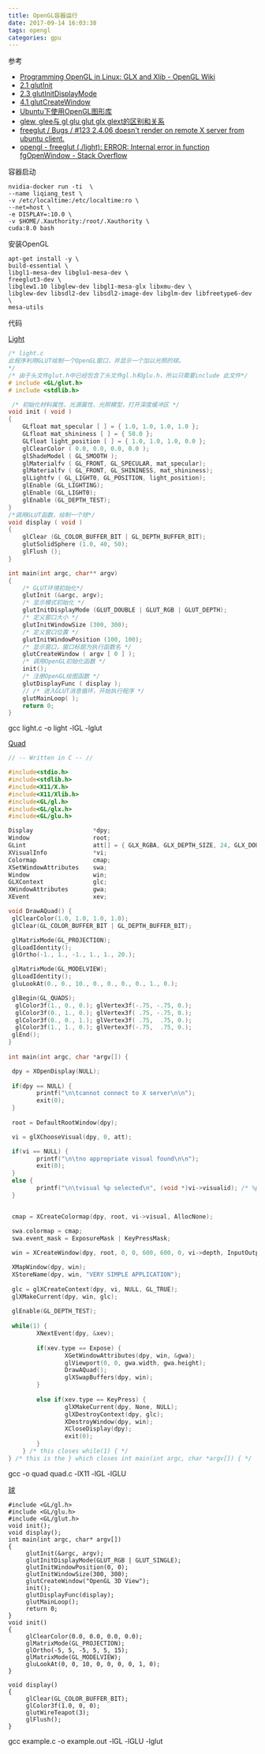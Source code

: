 ```yaml
---
title: OpenGL容器运行
date: 2017-09-14 16:03:38
tags: opengl
categories: gpu
---
```


参考

- [Programming OpenGL in Linux: GLX and Xlib - OpenGL Wiki](https://www.khronos.org/opengl/wiki/Programming_OpenGL_in_Linux:_GLX_and_Xlib)
- [2.1 glutInit](https://www.opengl.org/resources/libraries/glut/spec3/node10.html)
- [2.3 glutInitDisplayMode](https://www.opengl.org/resources/libraries/glut/spec3/node12.html)
- [4.1 glutCreateWindow](https://www.opengl.org/resources/libraries/glut/spec3/node16.html)
- [Ubuntu下使用OpenGL图形库](http://ptbsare.org/2014/05/17/ubuntu%E4%B8%8B%E4%BD%BF%E7%94%A8opengl%E5%9B%BE%E5%BD%A2%E5%BA%93/)
- [glew, glee与 gl glu glut glx glext的区别和关系](http://blog.csdn.net/delacroix_xu/article/details/5881942)
- [freeglut / Bugs / #123 2.4.06 doesn't render on remote X server from ubuntu client.](https://sourceforge.net/p/freeglut/bugs/123/)
- [opengl - freeglut (./light): ERROR: Internal error <FBConfig with necessary capabilities not found> in function fgOpenWindow - Stack Overflow](https://stackoverflow.com/questions/45546693/freeglut-light-error-internal-error-fbconfig-with-necessary-capabilities#comment78056960_45546693)


容器启动

<!-- more -->

```
nvidia-docker run -ti  \
--name liqiang_test \
-v /etc/localtime:/etc/localtime:ro \
--net=host \
-e DISPLAY=:10.0 \
-v $HOME/.Xauthority:/root/.Xauthority \
cuda:8.0 bash
```

安装OpenGL

```
apt-get install -y \
build-essential \
libgl1-mesa-dev libglu1-mesa-dev \
freeglut3-dev \
libglew1.10 libglew-dev libgl1-mesa-glx libxmu-dev \
libglew-dev libsdl2-dev libsdl2-image-dev libglm-dev libfreetype6-dev \
mesa-utils
```


代码

[Light]()

```c
/* light.c
此程序利用GLUT绘制一个OpenGL窗口，并显示一个加以光照的球。
*/
/* 由于头文件glut.h中已经包含了头文件gl.h和glu.h，所以只需要include 此文件*/
# include <GL/glut.h>
# include <stdlib.h>

 /* 初始化材料属性、光源属性、光照模型，打开深度缓冲区 */
void init ( void )
{
    GLfloat mat_specular [ ] = { 1.0, 1.0, 1.0, 1.0 };
    GLfloat mat_shininess [ ] = { 50.0 };
    GLfloat light_position [ ] = { 1.0, 1.0, 1.0, 0.0 };
    glClearColor ( 0.0, 0.0, 0.0, 0.0 );
    glShadeModel ( GL_SMOOTH );
    glMaterialfv ( GL_FRONT, GL_SPECULAR, mat_specular);
    glMaterialfv ( GL_FRONT, GL_SHININESS, mat_shininess);
    glLightfv ( GL_LIGHT0, GL_POSITION, light_position);
    glEnable (GL_LIGHTING);
    glEnable (GL_LIGHT0);
    glEnable (GL_DEPTH_TEST);
}
/*调用GLUT函数，绘制一个球*/
void display ( void )
{
    glClear (GL_COLOR_BUFFER_BIT | GL_DEPTH_BUFFER_BIT);
    glutSolidSphere (1.0, 40, 50);
    glFlush ();
}

int main(int argc, char** argv)
{
    /* GLUT环境初始化*/
    glutInit (&argc, argv);
    /* 显示模式初始化 */
    glutInitDisplayMode (GLUT_DOUBLE | GLUT_RGB | GLUT_DEPTH);
    /* 定义窗口大小 */
    glutInitWindowSize (300, 300);
    /* 定义窗口位置 */
    glutInitWindowPosition (100, 100);
    /* 显示窗口，窗口标题为执行函数名 */
    glutCreateWindow ( argv [ 0 ] );
    /* 调用OpenGL初始化函数 */
    init();
    /* 注册OpenGL绘图函数 */
    glutDisplayFunc ( display );
    // /* 进入GLUT消息循环，开始执行程序 */
    glutMainLoop( );
    return 0;
}
```

gcc light.c -o light -lGL -lglut


[Quad](https://www.khronos.org/opengl/wiki/Programming_OpenGL_in_Linux:_GLX_and_Xlib)

```c
// -- Written in C -- //

#include<stdio.h>
#include<stdlib.h>
#include<X11/X.h>
#include<X11/Xlib.h>
#include<GL/gl.h>
#include<GL/glx.h>
#include<GL/glu.h>

Display                 *dpy;
Window                  root;
GLint                   att[] = { GLX_RGBA, GLX_DEPTH_SIZE, 24, GLX_DOUBLEBUFFER, None };
XVisualInfo             *vi;
Colormap                cmap;
XSetWindowAttributes    swa;
Window                  win;
GLXContext              glc;
XWindowAttributes       gwa;
XEvent                  xev;

void DrawAQuad() {
 glClearColor(1.0, 1.0, 1.0, 1.0);
 glClear(GL_COLOR_BUFFER_BIT | GL_DEPTH_BUFFER_BIT);

 glMatrixMode(GL_PROJECTION);
 glLoadIdentity();
 glOrtho(-1., 1., -1., 1., 1., 20.);

 glMatrixMode(GL_MODELVIEW);
 glLoadIdentity();
 gluLookAt(0., 0., 10., 0., 0., 0., 0., 1., 0.);

 glBegin(GL_QUADS);
  glColor3f(1., 0., 0.); glVertex3f(-.75, -.75, 0.);
  glColor3f(0., 1., 0.); glVertex3f( .75, -.75, 0.);
  glColor3f(0., 0., 1.); glVertex3f( .75,  .75, 0.);
  glColor3f(1., 1., 0.); glVertex3f(-.75,  .75, 0.);
 glEnd();
} 
 
int main(int argc, char *argv[]) {

 dpy = XOpenDisplay(NULL);
 
 if(dpy == NULL) {
        printf("\n\tcannot connect to X server\n\n");
        exit(0);
 }
        
 root = DefaultRootWindow(dpy);

 vi = glXChooseVisual(dpy, 0, att);

 if(vi == NULL) {
        printf("\n\tno appropriate visual found\n\n");
        exit(0);
 } 
 else {
        printf("\n\tvisual %p selected\n", (void *)vi->visualid); /* %p creates hexadecimal output like in glxinfo */
 }


 cmap = XCreateColormap(dpy, root, vi->visual, AllocNone);

 swa.colormap = cmap;
 swa.event_mask = ExposureMask | KeyPressMask;
 
 win = XCreateWindow(dpy, root, 0, 0, 600, 600, 0, vi->depth, InputOutput, vi->visual, CWColormap | CWEventMask, &swa);

 XMapWindow(dpy, win);
 XStoreName(dpy, win, "VERY SIMPLE APPLICATION");
 
 glc = glXCreateContext(dpy, vi, NULL, GL_TRUE);
 glXMakeCurrent(dpy, win, glc);
 
 glEnable(GL_DEPTH_TEST); 
 
 while(1) {
        XNextEvent(dpy, &xev);
        
        if(xev.type == Expose) {
                XGetWindowAttributes(dpy, win, &gwa);
                glViewport(0, 0, gwa.width, gwa.height);
                DrawAQuad(); 
                glXSwapBuffers(dpy, win);
        }
                
        else if(xev.type == KeyPress) {
                glXMakeCurrent(dpy, None, NULL);
                glXDestroyContext(dpy, glc);
                XDestroyWindow(dpy, win);
                XCloseDisplay(dpy);
                exit(0);
        }
    } /* this closes while(1) { */
} /* this is the } which closes int main(int argc, char *argv[]) { */
```

gcc -o quad quad.c -lX11 -lGL -lGLU

[球](http://ptbsare.org/2014/05/17/ubuntu%E4%B8%8B%E4%BD%BF%E7%94%A8opengl%E5%9B%BE%E5%BD%A2%E5%BA%93/)

```
#include <GL/gl.h>
#include <GL/glu.h>
#include <GL/glut.h>
void init();
void display();
int main(int argc, char* argv[])
{
     glutInit(&argc, argv);
     glutInitDisplayMode(GLUT_RGB | GLUT_SINGLE);
     glutInitWindowPosition(0, 0);
     glutInitWindowSize(300, 300); 
     glutCreateWindow("OpenGL 3D View");     
     init();
     glutDisplayFunc(display);     
     glutMainLoop();
     return 0;
}
void init()
{
     glClearColor(0.0, 0.0, 0.0, 0.0);
     glMatrixMode(GL_PROJECTION);
     glOrtho(-5, 5, -5, 5, 5, 15);
     glMatrixMode(GL_MODELVIEW);
     gluLookAt(0, 0, 10, 0, 0, 0, 0, 1, 0);
}

void display()
{
     glClear(GL_COLOR_BUFFER_BIT);      
     glColor3f(1.0, 0, 0);
     glutWireTeapot(3);  
     glFlush();
}
```

gcc example.c -o example.out -lGL -lGLU -lglut

